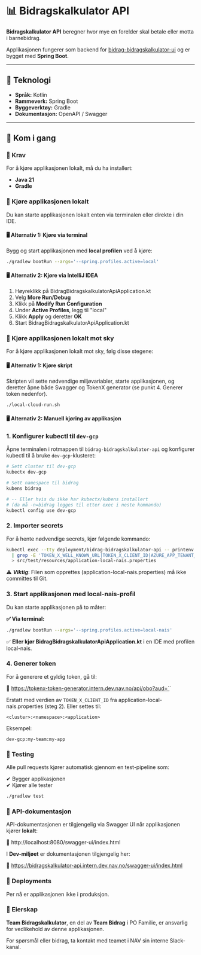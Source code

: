 # 📊 Bidragskalkulator API

**Bidragskalkulator API** beregner hvor mye en forelder skal betale eller motta i barnebidrag.

Applikasjonen fungerer som backend for [bidrag-bidragskalkulator-ui](https://github.com/navikt/bidrag-bidragskalkulator-ui) og er bygget med **Spring Boot**.

---

## 🚀 Teknologi

- **Språk:** Kotlin
- **Rammeverk:** Spring Boot
- **Byggeverktøy:** Gradle
- **Dokumentasjon:** OpenAPI / Swagger

---

## 📌 Kom i gang

### 🚧 Krav

For å kjøre applikasjonen lokalt, må du ha installert:

- **Java 21**
- **Gradle**

### 📌 Kjøre applikasjonen lokalt

Du kan starte applikasjonen lokalt enten via terminalen eller direkte i din IDE.

#### 🖥️ Alternativ 1: Kjøre via terminal
Bygg og start applikasjonen med **local profilen** ved å kjøre:

```bash
./gradlew bootRun --args='--spring.profiles.active=local'
```

#### 🖥️ Alternativ 2: Kjøre via IntelliJ IDEA

1. Høyreklikk på BidragBidragskalkulatorApiApplication.kt
2. Velg **More Run/Debug**
3. Klikk på **Modify Run Configuration**
4. Under **Active Profiles**, legg til "local"
5. Klikk **Apply** og deretter **OK**
6. Start BidragBidragskalkulatorApiApplication.kt

### 📌 Kjøre applikasjonen lokalt mot sky

For å kjøre applikasjonen lokalt mot sky, følg disse stegene:  

#### 🖥️ Alternativ 1: Kjøre skript

Skripten vil sette nødvendige miljøvariabler, starte applikasjonen, og deretter åpne både Swagger og TokenX generator (se punkt 4. Generer token nedenfor).

```bash
./local-cloud-run.sh
```

#### 🖥️ Alternativ 2: Manuell kjøring av applikasjon

### 1. Konfigurer kubectl til `dev-gcp`

Åpne terminalen i rotmappen til `bidrag-bidragskalkulator-api` og konfigurer kubectl til å bruke `dev-gcp`-klusteret:

```bash
# Sett cluster til dev-gcp
kubectx dev-gcp

# Sett namespace til bidrag
kubens bidrag 

# -- Eller hvis du ikke har kubectx/kubens installert 
# (da må -n=bidrag legges til etter exec i neste kommando)
kubectl config use dev-gcp
```

### 2. Importer secrets

For å hente nødvendige secrets, kjør følgende kommando:

```bash
kubectl exec --tty deployment/bidrag-bidragskalkulator-api -- printenv \
  | grep -E 'TOKEN_X_WELL_KNOWN_URL|TOKEN_X_CLIENT_ID|AZURE_APP_TENANT_ID|AZURE_APP_CLIENT_SECRET|AZURE_APP_CLIENT_ID|AZURE_APP_WELL_KNOWN_URL|AZURE_OPENID_CONFIG_TOKEN_ENDPOINT|BIDRAG_SJABLON_URL|BIDRAG_PERSON_URL|SCOPE' \
  > src/test/resources/application-local-nais.properties
```

⚠ **_Viktig_**: Filen som opprettes (application-local-nais.properties) må ikke committes til Git.

### 3. Start applikasjonen med local-nais-profil

Du kan starte applikasjonen på to måter:

**✅ Via terminal:**
```bash
./gradlew bootRun --args='--spring.profiles.active=local-nais'
```

✅ **Eller kjør BidragBidragskalkulatorApiApplication.kt** i en IDE med profilen local-nais.

### 4. Generer token

For å generere et gyldig token, gå til:

🔗 https://tokenx-token-generator.intern.dev.nav.no/api/obo?aud=`<audience>`

Erstatt <audience> med verdien av `TOKEN_X_CLIENT_ID` fra application-local-nais.properties (steg 2).
Eller settes til:

`<cluster>:<namespace>:<application>`

Eksempel:

`dev-gcp:my-team:my-app`

### 🧪 Testing

Alle pull requests kjører automatisk gjennom en test-pipeline som:

✔ Bygger applikasjonen <br>
✔ Kjører alle tester

```bash
./gradlew test
```

### 📜 API-dokumentasjon

API-dokumentasjonen er tilgjengelig via Swagger UI når applikasjonen kjører **lokalt**:

🔗 http://localhost:8080/swagger-ui/index.html

I **Dev-miljøet** er dokumentasjonen tilgjengelig her:

🔗 https://bidragskalkulator-api.intern.dev.nav.no/swagger-ui/index.html

### 🚀 Deployments

Per nå er applikasjonen ikke i produksjon.


### 👥 Eierskap

**Team Bidragskalkulator**, en del av **Team Bidrag** i PO Familie, er ansvarlig for vedlikehold av denne applikasjonen.

For spørsmål eller bidrag, ta kontakt med teamet i NAV sin interne Slack-kanal.
